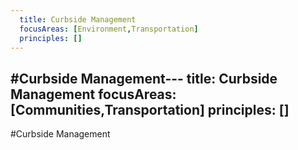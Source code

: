 ```yaml
---
  title: Curbside Management
  focusAreas: [Environment,Transportation]
  principles: []
---
```

#Curbside Management---
  title: Curbside Management 
  focusAreas: [Communities,Transportation]
  principles: []
---
#Curbside Management